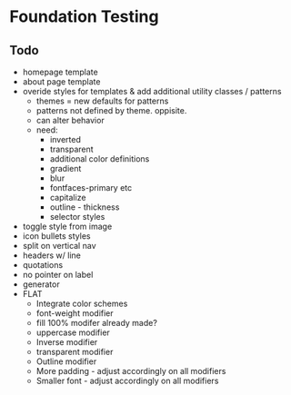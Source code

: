 Foundation Testing
==================

Todo
----

* homepage template
* about page template
* overide styles for templates & add additional utility classes / patterns
	* themes = new defaults for patterns
	* patterns not defined by theme. oppisite.
	* can alter behavior
	* need:
		* inverted
		* transparent
		* additional color definitions
		* gradient
		* blur
		* fontfaces-primary etc
		* capitalize
		* outline - thickness
		* selector styles
* toggle style from image
* icon bullets styles
* split on vertical nav
* headers w/ line
* quotations
* no pointer on label
* generator
* FLAT
	* Integrate color schemes
	* font-weight modifier
	* fill 100% modifer already made?
	* uppercase modifier
	* Inverse modifier
	* transparent modifier
	* Outline modifier
	* More padding - adjust accordingly on all modifiers
	* Smaller font - adjust accordingly on all modifiers
